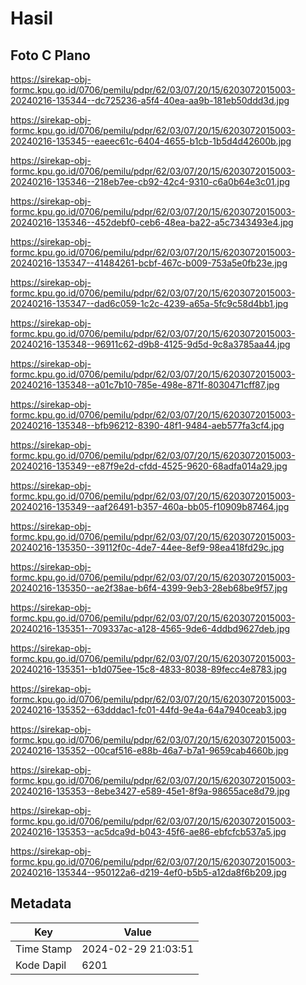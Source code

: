 # Hasil

## Foto C Plano

https://sirekap-obj-formc.kpu.go.id/0706/pemilu/pdpr/62/03/07/20/15/6203072015003-20240216-135344--dc725236-a5f4-40ea-aa9b-181eb50ddd3d.jpg

https://sirekap-obj-formc.kpu.go.id/0706/pemilu/pdpr/62/03/07/20/15/6203072015003-20240216-135345--eaeec61c-6404-4655-b1cb-1b5d4d42600b.jpg

https://sirekap-obj-formc.kpu.go.id/0706/pemilu/pdpr/62/03/07/20/15/6203072015003-20240216-135346--218eb7ee-cb92-42c4-9310-c6a0b64e3c01.jpg

https://sirekap-obj-formc.kpu.go.id/0706/pemilu/pdpr/62/03/07/20/15/6203072015003-20240216-135346--452debf0-ceb6-48ea-ba22-a5c7343493e4.jpg

https://sirekap-obj-formc.kpu.go.id/0706/pemilu/pdpr/62/03/07/20/15/6203072015003-20240216-135347--41484261-bcbf-467c-b009-753a5e0fb23e.jpg

https://sirekap-obj-formc.kpu.go.id/0706/pemilu/pdpr/62/03/07/20/15/6203072015003-20240216-135347--dad6c059-1c2c-4239-a65a-5fc9c58d4bb1.jpg

https://sirekap-obj-formc.kpu.go.id/0706/pemilu/pdpr/62/03/07/20/15/6203072015003-20240216-135348--96911c62-d9b8-4125-9d5d-9c8a3785aa44.jpg

https://sirekap-obj-formc.kpu.go.id/0706/pemilu/pdpr/62/03/07/20/15/6203072015003-20240216-135348--a01c7b10-785e-498e-871f-8030471cff87.jpg

https://sirekap-obj-formc.kpu.go.id/0706/pemilu/pdpr/62/03/07/20/15/6203072015003-20240216-135348--bfb96212-8390-48f1-9484-aeb577fa3cf4.jpg

https://sirekap-obj-formc.kpu.go.id/0706/pemilu/pdpr/62/03/07/20/15/6203072015003-20240216-135349--e87f9e2d-cfdd-4525-9620-68adfa014a29.jpg

https://sirekap-obj-formc.kpu.go.id/0706/pemilu/pdpr/62/03/07/20/15/6203072015003-20240216-135349--aaf26491-b357-460a-bb05-f10909b87464.jpg

https://sirekap-obj-formc.kpu.go.id/0706/pemilu/pdpr/62/03/07/20/15/6203072015003-20240216-135350--39112f0c-4de7-44ee-8ef9-98ea418fd29c.jpg

https://sirekap-obj-formc.kpu.go.id/0706/pemilu/pdpr/62/03/07/20/15/6203072015003-20240216-135350--ae2f38ae-b6f4-4399-9eb3-28eb68be9f57.jpg

https://sirekap-obj-formc.kpu.go.id/0706/pemilu/pdpr/62/03/07/20/15/6203072015003-20240216-135351--709337ac-a128-4565-9de6-4ddbd9627deb.jpg

https://sirekap-obj-formc.kpu.go.id/0706/pemilu/pdpr/62/03/07/20/15/6203072015003-20240216-135351--b1d075ee-15c8-4833-8038-89fecc4e8783.jpg

https://sirekap-obj-formc.kpu.go.id/0706/pemilu/pdpr/62/03/07/20/15/6203072015003-20240216-135352--63dddac1-fc01-44fd-9e4a-64a7940ceab3.jpg

https://sirekap-obj-formc.kpu.go.id/0706/pemilu/pdpr/62/03/07/20/15/6203072015003-20240216-135352--00caf516-e88b-46a7-b7a1-9659cab4660b.jpg

https://sirekap-obj-formc.kpu.go.id/0706/pemilu/pdpr/62/03/07/20/15/6203072015003-20240216-135353--8ebe3427-e589-45e1-8f9a-98655ace8d79.jpg

https://sirekap-obj-formc.kpu.go.id/0706/pemilu/pdpr/62/03/07/20/15/6203072015003-20240216-135353--ac5dca9d-b043-45f6-ae86-ebfcfcb537a5.jpg

https://sirekap-obj-formc.kpu.go.id/0706/pemilu/pdpr/62/03/07/20/15/6203072015003-20240216-135344--950122a6-d219-4ef0-b5b5-a12da8f6b209.jpg


## Metadata

| Key        | Value               |
| ---------- | ------------------- |
| Time Stamp | 2024-02-29 21:03:51 |
| Kode Dapil | 6201                |



